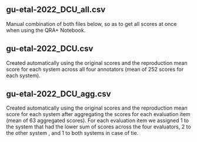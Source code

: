 ## gu-etal-2022_DCU_all.csv
Manual combination of both files below, so as to get all scores at once when using the QRA+ Notebook.

## gu-etal-2022_DCU.csv
Created automatically using the original scores and the reproduction mean score for each system across all four annotators (mean of 252 scores for each system).

## gu-etal-2022_DCU_agg.csv
Created automatically using the original scores and the reproduction mean score for each system after aggregating the scores for each evaluation item (mean of 63 aggregated scores). For each evaluation item we assigned 1 to the system that had the lower sum of scores across the four evaluators, 2 to the other system , and 1 to both systems in case of tie.
